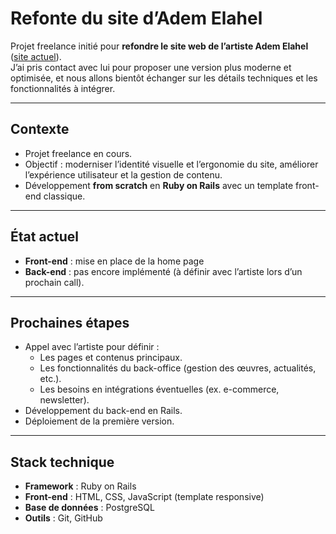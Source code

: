 # Refonte du site d’Adem Elahel

Projet freelance initié pour **refondre le site web de l’artiste Adem Elahel** ([site actuel](https://adem-elahel.com/)).  
J’ai pris contact avec lui pour proposer une version plus moderne et optimisée, et nous allons bientôt échanger sur les détails techniques et les fonctionnalités à intégrer.

---

## Contexte

- Projet freelance en cours.
- Objectif : moderniser l’identité visuelle et l’ergonomie du site, améliorer l’expérience utilisateur et la gestion de contenu.
- Développement **from scratch** en **Ruby on Rails** avec un template front-end classique.

---

## État actuel

- **Front-end** : mise en place de la home page
- **Back-end** : pas encore implémenté (à définir avec l’artiste lors d’un prochain call).


---

## Prochaines étapes

- Appel avec l’artiste pour définir :
  - Les pages et contenus principaux.
  - Les fonctionnalités du back-office (gestion des œuvres, actualités, etc.).
  - Les besoins en intégrations éventuelles (ex. e-commerce, newsletter).
- Développement du back-end en Rails.
- Déploiement de la première version.

---

## Stack technique

- **Framework** : Ruby on Rails
- **Front-end** : HTML, CSS, JavaScript (template responsive)
- **Base de données** : PostgreSQL
- **Outils** : Git, GitHub

